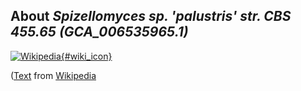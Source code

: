 
About *Spizellomyces sp. 'palustris' str. CBS 455.65 (GCA\_006535965.1)* 
--------------------------------------------------------------

[![Wikipedia](/img/wikipedia_logo_v2_en.png){#wiki_icon}](http://en.wikipedia.org)


([Text](http://en.wikipedia.org) from [Wikipedia](http://en.wikipedia.org/) 

